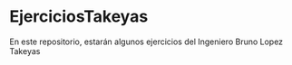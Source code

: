 # EjerciciosTakeyas
En este repositorio, estarán algunos ejercicios del Ingeniero Bruno Lopez Takeyas
